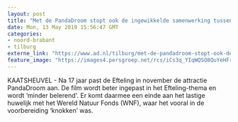 ```yaml
---
layout: post
title: "Met de PandaDroom stopt ook de ingewikkelde samenwerking tussen de Efteling en het WNF: ‘Het was soms knokken’"
date: Mon, 13 May 2019 15:56:47 GMT
categories: 
- noord-brabant 
- tilburg 
externe_link: "https://www.ad.nl/tilburg/met-de-pandadroom-stopt-ook-de-ingewikkelde-samenwerking-tussen-de-efteling-en-het-wnf-het-was-soms-knokken~ab430140/"
feature_image: "https://images4.persgroep.net/rcs/iCs3q_YIqWQSO8QuYeHFrOHK_WE/diocontent/105490661/_fitwidth/400/?appId=21791a8992982cd8da851550a453bd7f&quality=0.7"
---
```


KAATSHEUVEL - Na 17 jaar past de Efteling in november de attractie PandaDroom aan. De film wordt beter ingepast in het Efteling-thema en wordt ‘minder belerend'. Er komt daarmee een einde aan het lastige huwelijk met het Wereld Natuur Fonds (WNF), waar het vooral in de voorbereiding ‘knokken’ was.
